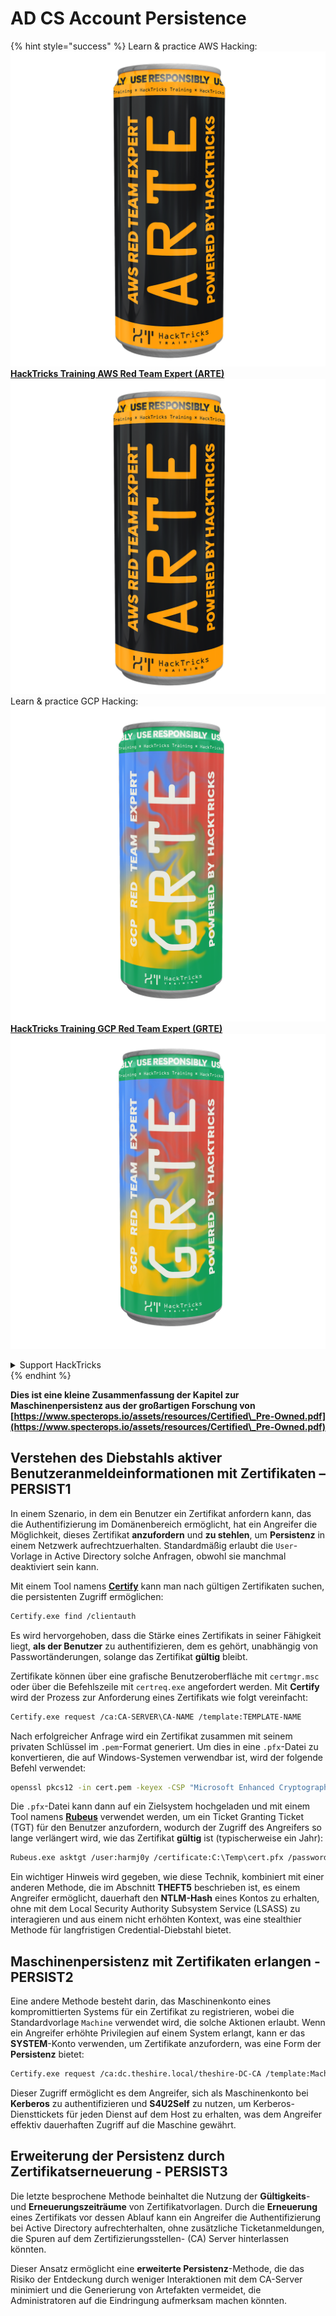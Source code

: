 # AD CS Account Persistence

{% hint style="success" %}
Learn & practice AWS Hacking:<img src="/.gitbook/assets/arte.png" alt="" data-size="line">[**HackTricks Training AWS Red Team Expert (ARTE)**](https://training.hacktricks.xyz/courses/arte)<img src="/.gitbook/assets/arte.png" alt="" data-size="line">\
Learn & practice GCP Hacking: <img src="/.gitbook/assets/grte.png" alt="" data-size="line">[**HackTricks Training GCP Red Team Expert (GRTE)**<img src="/.gitbook/assets/grte.png" alt="" data-size="line">](https://training.hacktricks.xyz/courses/grte)

<details>

<summary>Support HackTricks</summary>

* Check the [**subscription plans**](https://github.com/sponsors/carlospolop)!
* **Join the** 💬 [**Discord group**](https://discord.gg/hRep4RUj7f) or the [**telegram group**](https://t.me/peass) or **follow** us on **Twitter** 🐦 [**@hacktricks\_live**](https://twitter.com/hacktricks\_live)**.**
* **Share hacking tricks by submitting PRs to the** [**HackTricks**](https://github.com/carlospolop/hacktricks) and [**HackTricks Cloud**](https://github.com/carlospolop/hacktricks-cloud) github repos.

</details>
{% endhint %}

**Dies ist eine kleine Zusammenfassung der Kapitel zur Maschinenpersistenz aus der großartigen Forschung von [https://www.specterops.io/assets/resources/Certified\_Pre-Owned.pdf](https://www.specterops.io/assets/resources/Certified\_Pre-Owned.pdf)**


## **Verstehen des Diebstahls aktiver Benutzeranmeldeinformationen mit Zertifikaten – PERSIST1**

In einem Szenario, in dem ein Benutzer ein Zertifikat anfordern kann, das die Authentifizierung im Domänenbereich ermöglicht, hat ein Angreifer die Möglichkeit, dieses Zertifikat **anzufordern** und **zu stehlen**, um **Persistenz** in einem Netzwerk aufrechtzuerhalten. Standardmäßig erlaubt die `User`-Vorlage in Active Directory solche Anfragen, obwohl sie manchmal deaktiviert sein kann.

Mit einem Tool namens [**Certify**](https://github.com/GhostPack/Certify) kann man nach gültigen Zertifikaten suchen, die persistenten Zugriff ermöglichen:
```bash
Certify.exe find /clientauth
```
Es wird hervorgehoben, dass die Stärke eines Zertifikats in seiner Fähigkeit liegt, **als der Benutzer** zu authentifizieren, dem es gehört, unabhängig von Passwortänderungen, solange das Zertifikat **gültig** bleibt.

Zertifikate können über eine grafische Benutzeroberfläche mit `certmgr.msc` oder über die Befehlszeile mit `certreq.exe` angefordert werden. Mit **Certify** wird der Prozess zur Anforderung eines Zertifikats wie folgt vereinfacht:
```bash
Certify.exe request /ca:CA-SERVER\CA-NAME /template:TEMPLATE-NAME
```
Nach erfolgreicher Anfrage wird ein Zertifikat zusammen mit seinem privaten Schlüssel im `.pem`-Format generiert. Um dies in eine `.pfx`-Datei zu konvertieren, die auf Windows-Systemen verwendbar ist, wird der folgende Befehl verwendet:
```bash
openssl pkcs12 -in cert.pem -keyex -CSP "Microsoft Enhanced Cryptographic Provider v1.0" -export -out cert.pfx
```
Die `.pfx`-Datei kann dann auf ein Zielsystem hochgeladen und mit einem Tool namens [**Rubeus**](https://github.com/GhostPack/Rubeus) verwendet werden, um ein Ticket Granting Ticket (TGT) für den Benutzer anzufordern, wodurch der Zugriff des Angreifers so lange verlängert wird, wie das Zertifikat **gültig** ist (typischerweise ein Jahr):
```bash
Rubeus.exe asktgt /user:harmj0y /certificate:C:\Temp\cert.pfx /password:CertPass!
```
Ein wichtiger Hinweis wird gegeben, wie diese Technik, kombiniert mit einer anderen Methode, die im Abschnitt **THEFT5** beschrieben ist, es einem Angreifer ermöglicht, dauerhaft den **NTLM-Hash** eines Kontos zu erhalten, ohne mit dem Local Security Authority Subsystem Service (LSASS) zu interagieren und aus einem nicht erhöhten Kontext, was eine stealthier Methode für langfristigen Credential-Diebstahl bietet.

## **Maschinenpersistenz mit Zertifikaten erlangen - PERSIST2**

Eine andere Methode besteht darin, das Maschinenkonto eines kompromittierten Systems für ein Zertifikat zu registrieren, wobei die Standardvorlage `Machine` verwendet wird, die solche Aktionen erlaubt. Wenn ein Angreifer erhöhte Privilegien auf einem System erlangt, kann er das **SYSTEM**-Konto verwenden, um Zertifikate anzufordern, was eine Form der **Persistenz** bietet:
```bash
Certify.exe request /ca:dc.theshire.local/theshire-DC-CA /template:Machine /machine
```
Dieser Zugriff ermöglicht es dem Angreifer, sich als Maschinenkonto bei **Kerberos** zu authentifizieren und **S4U2Self** zu nutzen, um Kerberos-Diensttickets für jeden Dienst auf dem Host zu erhalten, was dem Angreifer effektiv dauerhaften Zugriff auf die Maschine gewährt.

## **Erweiterung der Persistenz durch Zertifikatserneuerung - PERSIST3**

Die letzte besprochene Methode beinhaltet die Nutzung der **Gültigkeits**- und **Erneuerungszeiträume** von Zertifikatvorlagen. Durch die **Erneuerung** eines Zertifikats vor dessen Ablauf kann ein Angreifer die Authentifizierung bei Active Directory aufrechterhalten, ohne zusätzliche Ticketanmeldungen, die Spuren auf dem Zertifizierungsstellen- (CA) Server hinterlassen könnten.

Dieser Ansatz ermöglicht eine **erweiterte Persistenz**-Methode, die das Risiko der Entdeckung durch weniger Interaktionen mit dem CA-Server minimiert und die Generierung von Artefakten vermeidet, die Administratoren auf die Eindringung aufmerksam machen könnten.
